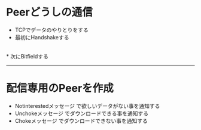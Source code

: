 # Peerどうしの通信
* TCPでデータのやりとりをする
* 最初にHandshakeする
<br>
* 次にBitfieldする
<hr>







# 配信専用のPeerを作成
* Notinterestedメッセージ で欲しいデータがない事を通知する
* Unchokeメッセージ でダウンロードできる事を通知する
* Chokeメッセージ でダウンロードできない事を通知する






# 






